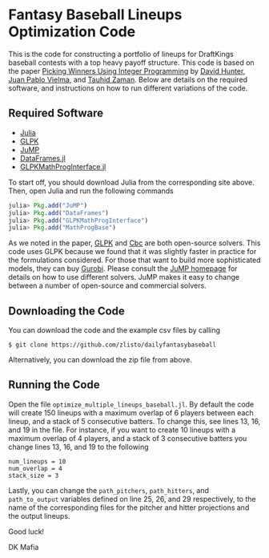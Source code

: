 Fantasy Baseball Lineups Optimization Code
======================

This is the code for constructing a portfolio of lineups for DraftKings baseball contests
with a top heavy payoff structure.  This code is based on 
the paper [Picking Winners Using Integer Programming](http://arxiv.org/pdf/1604.01455v2.pdf) by [David Hunter](http://orc.scripts.mit.edu/people/student.php?name=dshunter), [Juan Pablo Vielma](http://www.mit.edu/~jvielma/), and [Tauhid Zaman](http://zlisto.scripts.mit.edu/home/). Below are details on the required software, and instructions on how to run different variations of the code. 

## Required Software 
- [Julia](http://julialang.org/)
- [GLPK](https://www.gnu.org/software/glpk/)
- [JuMP](https://github.com/JuliaOpt/JuMP.jl)
- [DataFrames.jl](https://github.com/JuliaStats/DataFrames.jl)
- [GLPKMathProgInterface.jl](https://github.com/JuliaOpt/GLPKMathProgInterface.jl)

To start off, you should download Julia from the corresponding site above. Then, open Julia and run the following commands 
```julia
julia> Pkg.add("JuMP")
julia> Pkg.add("DataFrames")
julia> Pkg.add("GLPKMathProgInterface")
julia> Pkg.add("MathProgBase")
```

As we noted in the paper, [GLPK](https://www.gnu.org/software/glpk/) and [Cbc](https://projects.coin-or.org/Cbc) are both open-source solvers. This code uses GLPK because we found that it was slightly faster in practice for the formulations considered. For those that want to build more sophisticated models, they can buy [Gurobi](http://www.gurobi.com/). Please consult the [JuMP homepage](https://github.com/JuliaOpt/JuMP.jl) for details on how to use different solvers. JuMP makes it easy to change between a number of open-source and commercial solvers. 



## Downloading the Code 

You can download the code and the example csv files by calling 

```
$ git clone https://github.com/zlisto/dailyfantasybaseball
```

Alternatively, you can download the zip file from above. 



## Running the Code
Open the file ```optimize_multiple_lineups_baseball.jl```. By default the code will create 150 lineups with a maximum overlap of 
6 players between each lineup, and a stack of 5 consecutive batters. 
To change this, see lines 13, 16, and 19 in the file. For instance, if you want to create 10 lineups with a 
maximum overlap of 4 players, and a stack of 3 consecutive batters you change lines 13, 16, and 19 to the following 

```
num_lineups = 10
num_overlap = 4
stack_size = 3
```


Lastly, you can change the ```path_pitchers```, ```path_hitters```, and ```path_to_output``` variables 
defined on line 25, 26, and 29 respectively, to the name of the corresponding files for the pitcher and hitter projections
and the output lineups.

Good luck!

DK Mafia
